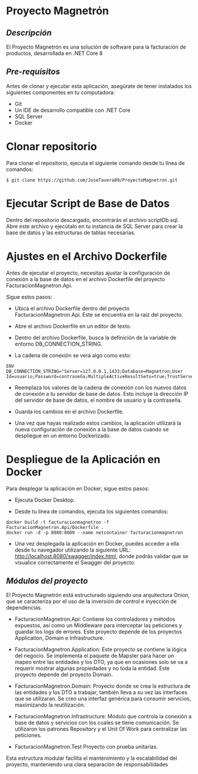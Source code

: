 # Proyecto Magnetrón

## *Descripción*
El Proyecto Magnetrón es una solución de software para la facturación de productos, desarrollada en .NET Core 8

## *Pre-requisitos*
Antes de clonar y ejecutar esta aplicación, asegúrate de tener instalados los siguientes componentes en tu computadora:
- Git
- Un IDE de desarrollo compatible con .NET Core
- SQL Server
- Docker

# Clonar repositorio
Para clonar el repositorio, ejecuta el siguiente comando desde tu línea de comandos:
```
$ git clone https://github.com/JoseTavera89/ProyectoMagnetron.git
```
# Ejecutar Script de Base de Datos
Dentro del repositorio descargado, encontrarás el archivo scriptDb.sql. Abre este archivo y ejecútalo en tu instancia de SQL Server para crear la base de datos y las estructuras de tablas necesarias.

# Ajustes en el Archivo Dockerfile

Antes de ejecutar el proyecto, necesitas ajustar la configuración de conexión a la base de datos en el archivo Dockerfile del proyecto FacturacionMagnetron.Api.

Sigue estos pasos:

- Ubica el archivo Dockerfile dentro del proyecto FacturacionMagnetron.Api. Este se encuentra en la raíz del proyecto.

- Abre el archivo Dockerfile en un editor de texto.

- Dentro del archivo Dockerfile, busca la definición de la variable de entorno DB_CONNECTION_STRING.

- La cadena de conexión se verá algo como esto:
``` 
ENV DB_CONNECTION_STRING="Server=127.0.0.1,1433;Database=Magnetron;User Id=usuario;Password=contraseña;MultipleActiveResultSets=true;TrustServerCertificate=True" 
```
- Reemplaza los valores de la cadena de conexión con los nuevos datos de conexión a tu servidor de base de datos. Esto incluye la dirección IP del servidor de base de datos, el nombre de usuario y la contraseña.

- Guarda los cambios en el archivo Dockerfile.

- Una vez que hayas realizado estos cambios, la aplicación utilizará la nueva configuración de conexión a la base de datos cuando se despliegue en un entorno Dockerizado.

# Despliegue de la Aplicación en Docker
Para desplegar la aplicación en Docker, sigue estos pasos:
- Ejecuta Docker Desktop.

- Desde tu línea de comandos, ejecuta los siguientes comandos:
```
docker build -t facturacionmagnetron -f FacturacionMagnetron.Api/Dockerfile .
docker run -d -p 8080:8080 --name netcontainer facturacionmagnetron
```
- Una vez desplegada la aplicación en Docker, puedes acceder a ella desde tu navegador utilizando la siguiente URL: [http://localhost:8080/swagger/index.html](http://localhost:8080/swagger/index.html), donde podrás validar que se visualice correctamente el Swagger del proyecto.


## *Módulos del proyecto*

El Proyecto Magnetrón está estructurado siguiendo una arquitectura Onion, que se caracteriza por el uso de la inversión de control e inyección de dependencias.

- FacturacionMagnetron.Api:
  Contiene los controladores y métodos expuestos, así como un Middleware para interceptar las peticiones y guardar los logs de errores. Este proyecto depende de los proyectos Application, Domain e Infrastructure.

- FacturacionMagnetron.Application:
  Este proyecto se contiene la lógica del negocio. Se implementa el paquete de Mapster para hacer un mapeo entre las entidades y los DTO, ya que en ocasiones solo se va a requerir mostrar algunas propiedades y no toda la entidad. Este proyecto depende del proyecto Domain.

- FacturacionMagnetron.Domain:
  Proyecto donde se crea la estructura de las entidades y los DTO a trabajar, también lleva a su vez las interfaces que se utilizaran. Se creo una interfaz genérica para consumir servicios, maximizando la reutilización.
  
- FacturacionMagnetron.Infrastructure:
  Módulo que controla la conexión a base de datos y servicios con los cuales se tiene comunicación. Se utilizaron los patrones Repository y el  Unit Of Work para centralizar las peticiones. 

- FacturacionMagnetron.Test
  Proyecto con prueba unitarias.

Esta estructura modular facilita el mantenimiento y la escalabilidad del proyecto, manteniendo una clara separación de responsabilidades
